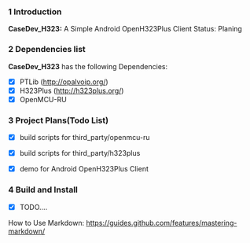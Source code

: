 ### 1 Introduction
   **CaseDev_H323:**  A Simple Android OpenH323Plus Client
   Status: Planing

### 2 Dependencies list
   **CaseDev_H323** has the following Dependencies:
- [x] PTLib (http://opalvoip.org/)
- [x] H323Plus (http://h323plus.org/)
- [x] OpenMCU-RU

### 3 Project Plans(Todo List)
- [x] build scripts for third_party/openmcu-ru
- [x] build scripts for third_party/h323plus
- [x] demo for Android OpenH323Plus Client


### 4 Build and Install
- [x] TODO....

How to Use Markdown:
https://guides.github.com/features/mastering-markdown/
